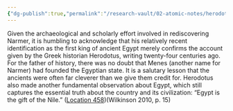 ```yaml
---
{"dg-publish":true,"permalink":"/research-vault/02-atomic-notes/herodotus-called-egypt-the-gift-of-the-nile/","tags":["USE"]}
---
```


Given the archaeological and scholarly effort involved in rediscovering Narmer, it is humbling to acknowledge that his relatively recent identification as the first king of ancient Egypt merely confirms the account given by the Greek historian Herodotus, writing twenty-four centuries ago. For the father of history, there was no doubt that Menes (another name for Narmer) had founded the Egyptian state. It is a salutary lesson that the ancients were often far cleverer than we give them credit for. Herodotus also made another fundamental observation about Egypt, which still captures the essential truth about the country and its civilization: “Egypt is the gift of the Nile.” ([Location 458](https://readwise.io/to_kindle?action=open&asin=B004FGMZAI&location=458))(Wilkinson 2010, p. 15)
